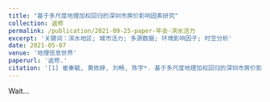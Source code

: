 ```yaml
---
title: "基于多尺度地理加权回归的深圳市房价影响因素研究"
collection: 返修
permalink: /publication/2021-09-25-paper-年会-滨水活力
excerpt: '关键词：滨水地区; 城市活力; 多源数据; 环境影响因子; 时空分析'
date: 2021-05-07
venue: '地理信息世界'
paperurl: '返修.'
citation: '[1] 崔秦毓, 黄依婷, 刘畅, 陈宇*. 基于多尺度地理加权回归的深圳市房价影响因素研究[J]. 地理信息世界.（返修）'
---
```

Wait...
